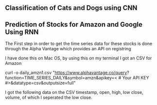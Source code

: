 ## Classification of Cats and Dogs using CNN





## Prediction of Stocks for Amazon and Google Using RNN
The First step in order to get the time series data for these stocks is done through the Alpha Vantage which provides an API on registring

I have done this on Mac OS, by using this on my terminal I got an CSV for Amazon

curl -o daily_amzn1.csv "https://www.alphavantage.co/query? function=TIME_SERIES_DAILY&symbol=amzn&apikey=< # Your  API KEY #>&datatype=csv&outputsize=full"

I got the following data on the CSV timestamp,	open,	high,	low	close,	volume, of which I seperated the low close.


